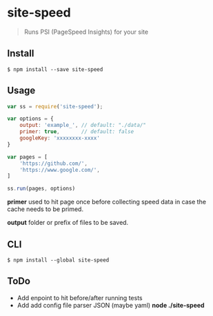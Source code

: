 # site-speed

> Runs PSI (PageSpeed Insights) for your site


## Install

```
$ npm install --save site-speed
```


## Usage

```js
var ss = require('site-speed');

var options = {
    output: 'example_', // default: "./data/"
    primer: true, 		// default: false
    googleKey: 'xxxxxxxx-xxxx'
}

var pages = [
    'https://github.com/',
    'https://www.google.com/',
]

ss.run(pages, options)

```

__primer__ used to hit page once before collecting speed data in case the cache needs to be primed.

__output__ folder or prefix of files to be saved.

## CLI

```
$ npm install --global site-speed
```


## ToDo

- Add enpoint to hit before/after running tests
- Add add config file parser JSON (maybe yaml)  __node ./site-speed__